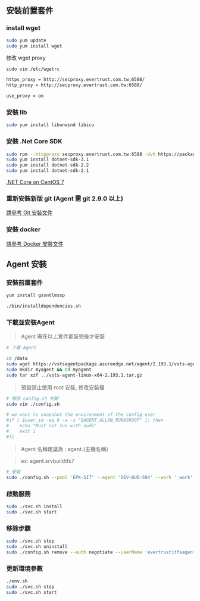 ## 安裝前置套件

### install wget


```bash
sudo yum update
sudo yum install wget
```


修改 wget proxy

```bah
sudo vim /etc/wgetrc
```

```bash
https_proxy = http://secproxy.evertrust.com.tw:6588/
http_proxy = http://secproxy.evertrust.com.tw:6588/

use_proxy = on
```


### 安裝 lib

```bash
sudo yum install libunwind libicu
```

### 安裝 .Net Core SDK

```bash
sudo rpm --httpproxy secproxy.evertrust.com.tw:6588 -Uvh https://packages.microsoft.com/config/rhel/7/packages-microsoft-prod.rpm
sudo yum install dotnet-sdk-3.1
sudo yum install dotnet-sdk-2.2
sudo yum install dotnet-sdk-2.1
```

[.NET Core on CentOS 7](https://docs.microsoft.com/zh-tw/dotnet/core/install/linux-centos#centos-7-)

### 重新安裝新版 git (Agent 需 git 2.9.0 以上)

[請參考 Git 安裝文件](/EA/git_install/src/branch/master/README.md)

### 安裝 docker

[請參考 Docker 安裝文件](/EA/docker_install)

## Agent 安裝

### 安裝前置套件

```bash
yum install gssntlmssp
```

```bash
./bin/installdependencies.sh
```

### 下載並安裝Agent

> Agent 需在以上套件都裝完後才安裝

```bash
# 下載 Agent

cd /data
sudo wget https://vstsagentpackage.azureedge.net/agent/2.193.1/vsts-agent-linux-x64-2.193.1.tar.gz
sudo mkdir myagent && cd myagent
sudo tar xzf ../vsts-agent-linux-x64-2.193.1.tar.gz
```

> 預設禁止使用 root 安裝, 修改安裝檔

```bash
# 移除 config.sh 判斷
sudo vim ./config.sh
```

```bash
# we want to snapshot the environment of the config user
#if [ $user_id -eq 0 -a -z "$AGENT_ALLOW_RUNASROOT" ]; then
#    echo "Must not run with sudo"
#    exit 1
#fi
```

> Agent 名稱建議為 : agent.{主機名稱} 

> ex: agent.srvbuildtfs7

```bash
# 安裝
sudo ./config.sh --pool 'EPK-SIT' --agent 'DEV-BUD-S04' --work '_work' --url 'http://dev-tfs-p01.fetcp.net.tw:8080/tfs/' --auth negotiate --userName 'fetcs\tfsagent' --password 'P@ssw0rd'
```

### 啟動服務

```bash
sudo ./svc.sh install
sudo ./svc.sh start
```
    
### 移除步驟
 
```bash
sudo ./svc.sh stop
sudo ./svc.sh uninstall
sudo ./config.sh remove --auth negotiate --userName 'evertrust\tfsagent' --password '1q2w3e4r5t_'
```

### 更新環境參數

```bash
./env.sh
sudo ./svc.sh stop
sudo ./svc.sh start
```
